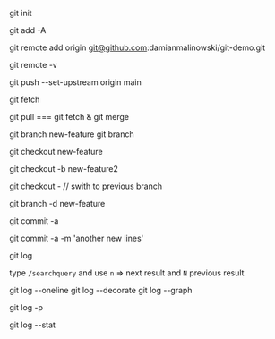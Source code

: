git init

git add -A

git remote add origin git@github.com:damianmalinowski/git-demo.git

git remote -v

git push --set-upstream origin main

git fetch

git pull === git fetch & git merge

git branch new-feature
git branch

git checkout new-feature

git checkout -b new-feature2

git checkout -          // swith to previous branch

git branch -d new-feature

git commit -a

git commit -a -m 'another new lines'

git log

type `/searchquery` and use `n` => next result and `N` previous result

git log --oneline
git log --decorate
git log --graph

git log -p

git log --stat


